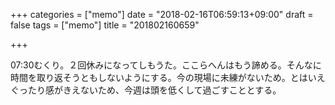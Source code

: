 +++
categories = ["memo"]
date = "2018-02-16T06:59:13+09:00"
draft = false
tags = ["memo"]
title = "201802160659"

+++

07:30むくり。２回休みになってしもうた。ここらへんはもう諦める。そんなに時間を取り返そうともしないようにする。今の現場に未練がないため。とはいえぐったり感がきえないため、今週は頭を低くして過ごすこととする。
